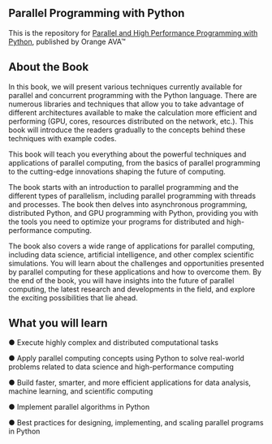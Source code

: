 
## Parallel Programming with Python

This is the repository for [Parallel and High Performance Programming with Python](https://orangeava.com/products/parallel-programming-with-python), published by Orange AVA™


## About the Book
In this book, we will present various techniques currently available for parallel and concurrent programming with the Python language. There are numerous libraries and techniques that allow you to take advantage of different architectures available to make the calculation more efficient and performing (GPU, cores, resources distributed on the network, etc.). This book will introduce the readers gradually to the concepts behind these techniques with example codes.

This book will teach you everything about the powerful techniques and applications of parallel computing, from the basics of parallel programming to the cutting-edge innovations shaping the future of computing. 

The book starts with an introduction to parallel programming and the different types of parallelism, including parallel programming with threads and processes. The book then delves into asynchronous programming, distributed Python, and GPU programming with Python, providing you with the tools you need to optimize your programs for distributed and high-performance computing. 

The book also covers a wide range of applications for parallel computing, including data science, artificial intelligence, and other complex scientific simulations. You will learn about the challenges and opportunities presented by parallel computing for these applications and how to overcome them. 
By the end of the book, you will have insights into the future of parallel computing, the latest research and developments in the field, and explore the exciting possibilities that lie ahead.

## What you will learn

● Execute highly complex and distributed computational tasks

● Apply parallel computing concepts using Python to solve real-world problems related to data science and high-performance computing

● Build faster, smarter, and more efficient applications for data analysis, machine learning, and scientific computing

● Implement parallel algorithms in Python

● Best practices for designing, implementing, and scaling parallel programs in Python

